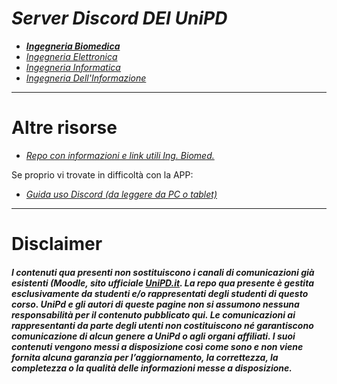 # ***Server Discord DEI UniPD***


- ***[Ingegneria Biomedica](http://tiny.cc/udupadova-IngBiomedica)***
- *[Ingegneria Elettronica](https://discord.gg/7JtPTYt)*
- *[Ingegneria Informatica](https://discord.gg/V5n29U2)*
- *[Ingegneria Dell'Informazione](https://discord.gg/urYQBJA)*
---

# Altre risorse

- *[Repo con informazioni e link utili Ing. Biomed.](https://github.com/artaeun/IBM-UniPD)*
  
Se proprio vi trovate in difficoltà con la APP:
  - *[Guida uso Discord (da leggere da PC o tablet)](http://tiny.cc/guidaDiscord)*

---

# Disclaimer

##### *I contenuti qua presenti **non sostituiscono i canali di comunicazioni già esistenti** (Moodle, sito ufficiale [UniPD.it](unipd.it). La repo qua presente è gestita esclusivamente da studenti e/o rappresentati degli studenti di questo corso. UniPd e gli autori di queste pagine non si assumono nessuna responsabilità per il contenuto pubblicato qui. Le comunicazioni ai rappresentanti da parte degli utenti non costituiscono né garantiscono comunicazione di alcun genere a UniPd o agli organi affiliati. I suoi contenuti vengono messi a disposizione così come sono e non viene fornita alcuna garanzia per l’aggiornamento, la correttezza, la completezza o la qualità delle informazioni messe a disposizione.*

